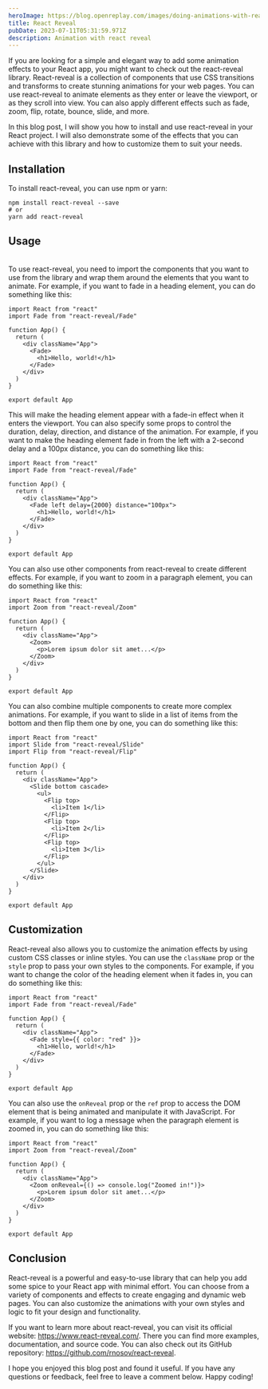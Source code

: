 ```yaml
---
heroImage: https://blog.openreplay.com/images/doing-animations-with-react-reveal/images/hero.png
title: React Reveal
pubDate: 2023-07-11T05:31:59.971Z
description: Animation with react reveal
---
```


If you are looking for a simple and elegant way to add some animation effects to your React app, you might want to check out the react-reveal library. React-reveal is a collection of components that use CSS transitions and transforms to create stunning animations for your web pages. You can use react-reveal to animate elements as they enter or leave the viewport, or as they scroll into view. You can also apply different effects such as fade, zoom, flip, rotate, bounce, slide, and more.

In this blog post, I will show you how to install and use react-reveal in your React project. I will also demonstrate some of the effects that you can achieve with this library and how to customize them to suit your needs.

## Installation

To install react-reveal, you can use npm or yarn:

```shell
npm install react-reveal --save
# or
yarn add react-reveal
```

## U﻿sage

\
To use react-reveal, you need to import the components that you want to use from the library and wrap them around the elements that you want to animate. For example, if you want to fade in a heading element, you can do something like this:

```tsx
import React from "react"
import Fade from "react-reveal/Fade"

function App() {
  return (
    <div className="App">
      <Fade>
        <h1>Hello, world!</h1>
      </Fade>
    </div>
  )
}

export default App
```

This will make the heading element appear with a fade-in effect when it enters the viewport. You can also specify some props to control the duration, delay, direction, and distance of the animation. For example, if you want to make the heading element fade in from the left with a 2-second delay and a 100px distance, you can do something like this:

```tsx
import React from "react"
import Fade from "react-reveal/Fade"

function App() {
  return (
    <div className="App">
      <Fade left delay={2000} distance="100px">
        <h1>Hello, world!</h1>
      </Fade>
    </div>
  )
}

export default App
```

You can also use other components from react-reveal to create different effects. For example, if you want to zoom in a paragraph element, you can do something like this:

```tsx
import React from "react"
import Zoom from "react-reveal/Zoom"

function App() {
  return (
    <div className="App">
      <Zoom>
        <p>Lorem ipsum dolor sit amet...</p>
      </Zoom>
    </div>
  )
}

export default App
```

You can also combine multiple components to create more complex animations. For example, if you want to slide in a list of items from the bottom and then flip them one by one, you can do something like this:

```tsx
import React from "react"
import Slide from "react-reveal/Slide"
import Flip from "react-reveal/Flip"

function App() {
  return (
    <div className="App">
      <Slide bottom cascade>
        <ul>
          <Flip top>
            <li>Item 1</li>
          </Flip>
          <Flip top>
            <li>Item 2</li>
          </Flip>
          <Flip top>
            <li>Item 3</li>
          </Flip>
        </ul>
      </Slide>
    </div>
  )
}

export default App
```

## Customization

React-reveal also allows you to customize the animation effects by using custom CSS classes or inline styles. You can use the `className` prop or the `style` prop to pass your own styles to the components. For example, if you want to change the color of the heading element when it fades in, you can do something like this:

```tsx
import React from "react"
import Fade from "react-reveal/Fade"

function App() {
  return (
    <div className="App">
      <Fade style={{ color: "red" }}>
        <h1>Hello, world!</h1>
      </Fade>
    </div>
  )
}

export default App
```

You can also use the `onReveal` prop or the `ref` prop to access the DOM element that is being animated and manipulate it with JavaScript. For example, if you want to log a message when the paragraph element is zoomed in, you can do something like this:

```tsx
import React from "react"
import Zoom from "react-reveal/Zoom"

function App() {
  return (
    <div className="App">
      <Zoom onReveal={() => console.log("Zoomed in!")}>
        <p>Lorem ipsum dolor sit amet...</p>
      </Zoom>
    </div>
  )
}

export default App
```

## Conclusion

React-reveal is a powerful and easy-to-use library that can help you add some spice to your React app with minimal effort. You can choose from a variety of components and effects to create engaging and dynamic web pages. You can also customize the animations with your own styles and logic to fit your design and functionality.

If you want to learn more about react-reveal, you can visit its official website: https://www.react-reveal.com/. There you can find more examples, documentation, and source code. You can also check out its GitHub repository: https://github.com/rnosov/react-reveal.

I hope you enjoyed this blog post and found it useful. If you have any questions or feedback, feel free to leave a comment below. Happy coding!
